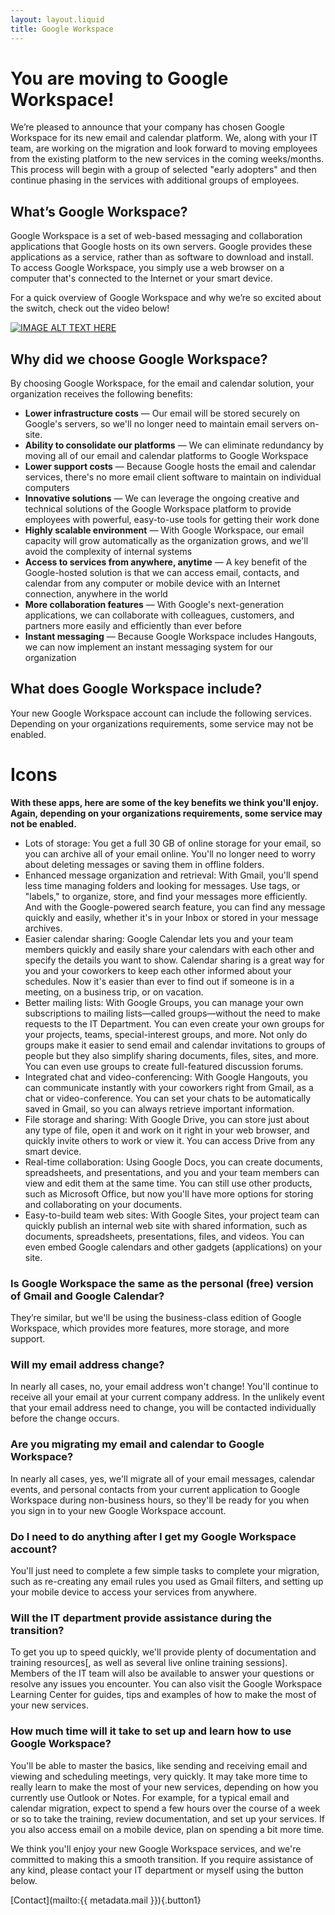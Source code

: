```yaml
---
layout: layout.liquid
title: Google Workspace
---
```

# You are moving to Google Workspace!
We’re pleased to announce that your company has chosen Google Workspace for its new email and calendar platform. We, along with your IT team, are working on the migration and look forward to moving employees from the existing platform to the new services in the coming weeks/months. This process will begin with a group of selected "early adopters" and then continue phasing in the services with additional groups of employees.

## What’s Google Workspace?
Google Workspace is a set of web-based messaging and collaboration applications that Google hosts on its own servers. Google provides these applications as a service, rather than as software to download and install. To access Google Workspace, you simply use a web browser on a computer that's connected to the Internet or your smart device.

For a quick overview of Google Workspace and why we’re so excited about the switch, check out the video below!

[![IMAGE ALT TEXT HERE](https://img.youtube.com/vi/EZmXEFGFeNA/0.jpg)](https://youtu.be/EZmXEFGFeNA)

## Why did we choose Google Workspace?

By choosing Google Workspace, for the email and calendar solution, your organization receives the following benefits:

- **Lower infrastructure costs** — Our email will be stored securely on Google's servers, so we'll no longer need to maintain email servers on-site.
- **Ability to consolidate our platforms** — We can eliminate redundancy by moving all of our email and calendar platforms to Google Workspace
- **Lower support costs** — Because Google hosts the email and calendar services, there's no more email client software to maintain on individual computers
- **Innovative solutions** — We can leverage the ongoing creative and technical solutions of the Google Workspace platform to provide employees with powerful, easy-to-use tools for getting their work done
- **Highly scalable environment** — With Google Workspace, our email capacity will grow automatically as the organization grows, and we'll avoid the complexity of internal systems
- **Access to services from anywhere, anytime** — A key benefit of the Google-hosted solution is that we can access email, contacts, and calendar from any computer or mobile device with an Internet connection, anywhere in the world
- **More collaboration features** — With Google's next-generation applications, we can collaborate with colleagues, customers, and partners more easily and efficiently than ever before
- **Instant messaging** — Because Google Workspace includes Hangouts, we can now implement an instant messaging system for our organization

## What does Google Workspace include?
Your new Google Workspace account can include the following services. Depending on your organizations requirements, some service may not be enabled.

# Icons
**With these apps, here are some of the key benefits we think you'll enjoy. Again, depending on your organizations requirements, some service may not be enabled.**

- Lots of storage: You get a full 30 GB of online storage for your email, so you can archive all of your email online. You'll no longer need to worry about deleting messages or saving them in offline folders.
- Enhanced message organization and retrieval: With Gmail, you'll spend less time managing folders and looking for messages. Use tags, or "labels," to organize, store, and find your messages more efficiently. And with the Google-powered search feature, you can find any message quickly and easily, whether it's in your Inbox or stored in your message archives.
- Easier calendar sharing: Google Calendar lets you and your team members quickly and easily share your calendars with each other and specify the details you want to show. Calendar sharing is a great way for you and your coworkers to keep each other informed about your schedules. Now it's easier than ever to find out if someone is in a meeting, on a business trip, or on vacation.
- Better mailing lists: With Google Groups, you can manage your own subscriptions to mailing lists—called groups—without the need to make requests to the IT Department. You can even create your own groups for your projects, teams, special-interest groups, and more. Not only do groups make it easier to send email and calendar invitations to groups of people but they also simplify sharing documents, files, sites, and more. You can even use groups to create full-featured discussion forums.
- Integrated chat and video-conferencing: With Google Hangouts, you can communicate instantly with your coworkers right from Gmail, as a chat or video-conference. You can set your chats to be automatically saved in Gmail, so you can always retrieve important information.
- File storage and sharing: With Google Drive, you can store just about any type of file, open it and work on it right in your web browser, and quickly invite others to work or view it. You can access Drive from any smart device.
- Real-time collaboration: Using Google Docs, you can create documents, spreadsheets, and presentations, and you and your team members can view and edit them at the same time. You can still use other products, such as Microsoft Office, but now you'll have more options for storing and collaborating on your documents.
- Easy-to-build team web sites: With Google Sites, your project team can quickly publish an internal web site with shared information, such as documents, spreadsheets, presentations, files, and videos. You can even embed Google calendars and other gadgets (applications) on your site.

### Is Google Workspace the same as the personal (free) version of Gmail and Google Calendar?
They’re similar, but we'll be using the business-class edition of Google Workspace, which provides more features, more storage, and more support.

### Will my email address change?
In nearly all cases, no, your email address won't change! You'll continue to receive all your email at your current company address. In the unlikely event that your email address need to change, you will be contacted individually before the change occurs.

### Are you migrating my email and calendar to Google Workspace?
In nearly all cases, yes, we'll migrate all of your email messages, calendar events, and personal contacts from your current application to Google Workspace during non-business hours, so they'll be ready for you when you sign in to your new Google Workspace account.

### Do I need to do anything after I get my Google Workspace account?
You'll just need to complete a few simple tasks to complete your migration, such as re-creating any email rules you used as Gmail filters, and setting up your mobile device to access your services from anywhere.

### Will the IT department provide assistance during the transition?
To get you up to speed quickly, we'll provide plenty of documentation and training resources[, as well as several live online training sessions]. Members of the IT team will also be available to answer your questions or resolve any issues you encounter. You can also visit the Google Workspace Learning Center for guides, tips and examples of how to make the most of your new services.

### How much time will it take to set up and learn how to use Google Workspace?
You'll be able to master the basics, like sending and receiving email and viewing and scheduling meetings, very quickly. It may take more time to really learn to make the most of your new services, depending on how you currently use Outlook or Notes. For example, for a typical email and calendar migration, expect to spend a few hours over the course of a week or so to take the training, review documentation, and set up your services. If you also access email on a mobile device, plan on spending a bit more time.

We think you'll enjoy your new Google Workspace services, and we're committed to making this a smooth transition. If you require assistance of any kind, please contact your IT department or myself using the button below.

[Contact](mailto:{{ metadata.mail }}){.button1}